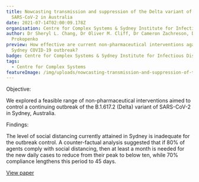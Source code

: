 ```yaml
---
title: Nowcasting transmission and suppression of the Delta variant of
  SARS-CoV-2 in Australia
date: 2021-07-14T02:00:09.178Z
organisation: Centre for Complex Systems & Sydney Institute for Infectious Diseases
author: Dr Sheryl L. Chang, Dr Oliver M. Cliff, Dr Cameron Zachreson, Dr Mikhail
  Prokopenko
preview: How effective are current non-pharmaceutical interventions against the
  Sydney COVID-19 outbreak?
badge: Centre for Complex Systems & Sydney Institute for Infectious Diseases
tags:
  - Centre for Complex Systems
featureImage: /img/uploads/nowcasting-transmission-and-suppression-of-the-delta-variant-of-sars-cov-2-in-australia.jpeg
---
```

Objective: 

We explored a feasible range of non-pharmaceutical interventions aimed to control a continuing outbreak of the B.1.617.2 (Delta) variant of SARS-CoV-2 in Sydney, Australia.

Findings: 

The level of social distancing currently attained in Sydney is inadequate for the outbreak control. A counter-factual analysis suggested that if 80% of agents comply with social distancing, then at least a month is needed for the new daily cases to reduce from their peak to below ten, while 70% compliance lengthens this period to 45 days.


<a href="https://arxiv.org/abs/2107.06617" target="_blank">
View paper
</a>